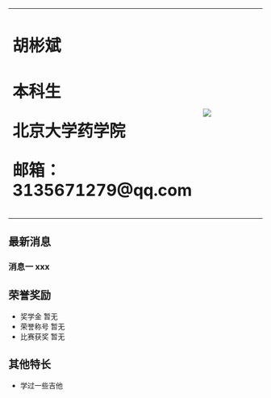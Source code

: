 <table border="0">
  <tr>
    <td width="75%">
      <h1>胡彬斌<h1/>
      <p><b>本科生</b></p>
      <p><b>北京大学药学院</b></p>
      <p><b>邮箱：3135671279@qq.com</b></p>
    </td>
    <td width="25%">
      <img src="  ‪C:\Users\hp\Pictures\Saved Pictures\微信图片_20211008123025.jpg">
    </td>
  </tr>
</table>  

## 最新消息
### 消息一 xxx
## 荣誉奖励
- 奖学金 暂无
- 荣誉称号 暂无
- 比赛获奖 暂无
## 其他特长
- 学过一些吉他
